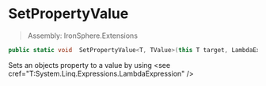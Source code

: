 ﻿

# SetPropertyValue

> Assembly: IronSphere.Extensions

```csharp
public static void  SetPropertyValue<T, TValue>(this T target, LambdaExpression memberLambda, TValue value);
```

Sets an objects property to a value by using &lt;see cref=&quot;T:System.Linq.Expressions.LambdaExpression&quot; /&gt;

